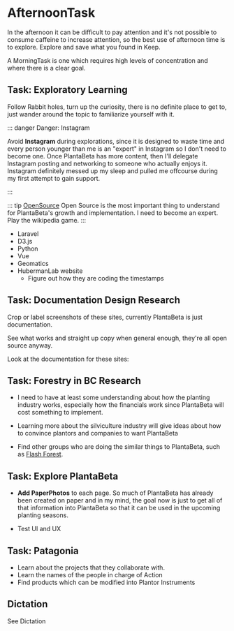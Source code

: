 # <ekos>AfternoonTask</ekos>

In the afternoon it can be difficult to pay attention and it's not possible to consume caffeine to increase attention, so the best use of afternoon time is to explore. Explore and save what you found in Keep.

A MorningTask is one  which requires high levels of concentration and where there is a clear goal.

## Task: Exploratory Learning

Follow Rabbit holes, turn up the curiosity, there is no definite place to get to, just wander around the topic to familiarize yourself with it.

::: danger Danger: Instagram

Avoid <strong>Instagram</strong> during explorations, since it is designed to waste time and every person younger than me is an "expert" in Instagram so I don't need to become one. Once PlantaBeta has more content, then I'll delegate Instagram posting and networking to someone who actually enjoys it. Instagram definitely messed up my sleep and pulled me offcourse during my first attempt to gain support.

:::

::: tip [OpenSource](/dev/)
Open Source is the most important thing to understand for PlantaBeta's growth and implementation. I need to become an expert. Play the wikipedia game.
:::

- Laravel
- D3.js
- Python
- Vue
- Geomatics
- HubermanLab website
    - Figure out how they are coding the timestamps

## Task: Documentation Design Research

Crop or label screenshots of these sites, currently PlantaBeta is just documentation.

See what works and straight up copy when general enough, they're all open source anyway.

Look at the documentation for these sites:

## Task: Forestry in BC Research

- I need to have at least some understanding about how the planting industry works, especially how the financials work since PlantaBeta will cost something to implement.

- Learning more about the silviculture industry will give ideas about how to convince plantors and companies to want PlantaBeta

- Find other groups who are doing the similar things to PlantaBeta, such as [Flash Forest](https://flashforest.ca/).

## Task: Explore PlantaBeta

- **Add PaperPhotos** to each page. So much of PlantaBeta has already been created on paper and in my mind, the goal now is just to get all of that information into PlantaBeta so that it can be used in the upcoming planting seasons.

- Test UI and UX

## Task: Patagonia

- Learn about the projects that they collaborate with.
- Learn the names of the people in charge of Action
- Find products which can be modified into Plantor Instruments

## Dictation

See Dictation
